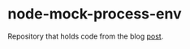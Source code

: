 # node-mock-process-env

Repository that holds code from the blog [post](https://razinj.dev/how-to-mock-process-env-in-jest/).
